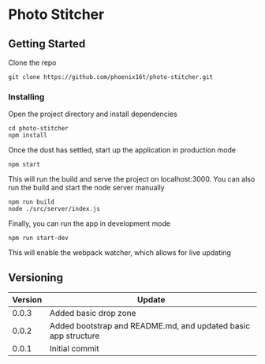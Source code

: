 # Photo Stitcher

## Getting Started
Clone the repo
```
git clone https://github.com/phoenix16t/photo-stitcher.git
```

### Installing
Open the project directory and install dependencies
```
cd photo-stitcher
npm install
```
Once the dust has settled, start up the application in production mode
```
npm start
```
This will run the build and serve the project on localhost:3000. You can also run the build and start the node server manually
```
npm run build
node ./src/server/index.js
```
Finally, you can run the app in development mode
```
npm run start-dev
```
This will enable the webpack watcher, which allows for live updating

## Versioning
Version | Update
--- | --- |
0.0.3 | Added basic drop zone
0.0.2 | Added bootstrap and README.md, and updated basic app structure
0.0.1 | Initial commit
